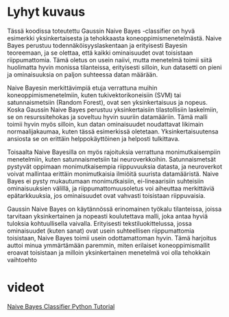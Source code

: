 # Lyhyt kuvaus

Tässä koodissa toteutettu Gaussin Naive Bayes -classifier on hyvä esimerkki yksinkertaisesta ja tehokkaasta koneoppimismenetelmästä. Naive Bayes perustuu todennäköisyyslaskentaan ja erityisesti Bayesin teoreemaan, ja se olettaa, että kaikki ominaisuudet ovat toisistaan riippumattomia. Tämä oletus on usein naiivi, mutta menetelmä toimii siitä huolimatta hyvin monissa tilanteissa, erityisesti silloin, kun datasetti on pieni ja ominaisuuksia on paljon suhteessa datan määrään.

Naive Bayesin merkittävimpiä etuja verrattuna muihin koneoppimismenetelmiin, kuten tukivektorikoneisiin (SVM) tai satunnaismetsiin (Random Forest), ovat sen yksinkertaisuus ja nopeus. Koska Gaussin Naive Bayes perustuu yksinkertaisiin tilastollisiin laskelmiin, se on resurssitehokas ja soveltuu hyvin suuriin datamääriin. Tämä malli toimii hyvin myös silloin, kun datan ominaisuudet noudattavat likimain normaalijakaumaa, kuten tässä esimerkissä oletetaan. Yksinkertaisuutensa ansiosta se on erittäin helppokäyttöinen ja helposti tulkittava.

Toisaalta Naive Bayesilla on myös rajoituksia verrattuna monimutkaisempiin menetelmiin, kuten satunnaismetsiin tai neuroverkkoihin. Satunnaismetsät pystyvät oppimaan monimutkaisempia riippuvuuksia datasta, ja neuroverkot voivat mallintaa erittäin monimutkaisia ilmiöitä suurista datamääristä. Naive Bayes ei pysty mukautumaan monimutkaisiin, ei-lineaarisiin suhteisiin ominaisuuksien välillä, ja riippumattomuusoletus voi aiheuttaa merkittäviä epätarkkuuksia, jos ominaisuudet ovat vahvasti toisistaan riippuvaisia.

Gaussin Naive Bayes on käytännössä erinomainen työkalu tilanteissa, joissa tarvitaan yksinkertainen ja nopeasti koulutettava malli, joka antaa hyviä tuloksia kohtuullisella vaivalla. Erityisesti tekstiluokittelussa, jossa ominaisuudet (kuten sanat) ovat usein suhteellisen riippumattomia toisistaan, Naive Bayes toimii usein odottamattoman hyvin. Tämä harjoitus auttoi minua ymmärtämään paremmin, miten erilaiset koneoppimismallit eroavat toisistaan ja milloin yksinkertainen menetelmä voi olla tehokkain vaihtoehto

# videot

[Naive Bayes Classifier Python Tutorial](https://www.youtube.com/watch?v=S0LYNF1Ftuk&t=451s)